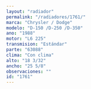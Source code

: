 ```yaml
---
layout: "radiador"
permalink: "/radiadores/1761/"
marca: "Chrysler / Dodge"
modelo: "D-150 /D-250 /D-350"
ano: "1988"
motor: "L6 225"
transmision: "Estándar"
parte: "63088"
clima: "Con clima"
alto: "18 3/32"
ancho: "25 5/8"
observaciones: ""
id: "1761"
---
```


